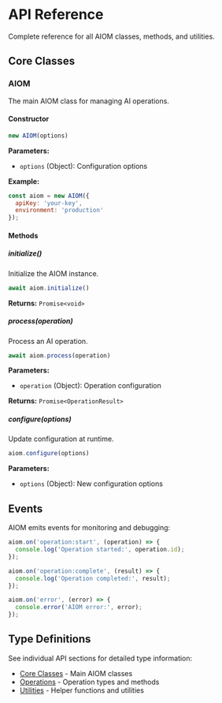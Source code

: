 # API Reference

Complete reference for all AIOM classes, methods, and utilities.

## Core Classes

### AIOM

The main AIOM class for managing AI operations.

#### Constructor

```javascript
new AIOM(options)
```

**Parameters:**
- `options` (Object): Configuration options

**Example:**
```javascript
const aiom = new AIOM({
  apiKey: 'your-key',
  environment: 'production'
});
```

#### Methods

##### initialize()

Initialize the AIOM instance.

```javascript
await aiom.initialize()
```

**Returns:** `Promise<void>`

##### process(operation)

Process an AI operation.

```javascript
await aiom.process(operation)
```

**Parameters:**
- `operation` (Object): Operation configuration

**Returns:** `Promise<OperationResult>`

##### configure(options)

Update configuration at runtime.

```javascript
aiom.configure(options)
```

**Parameters:**
- `options` (Object): New configuration options

## Events

AIOM emits events for monitoring and debugging:

```javascript
aiom.on('operation:start', (operation) => {
  console.log('Operation started:', operation.id);
});

aiom.on('operation:complete', (result) => {
  console.log('Operation completed:', result);
});

aiom.on('error', (error) => {
  console.error('AIOM error:', error);
});
```

## Type Definitions

See individual API sections for detailed type information:

- [Core Classes](core.md) - Main AIOM classes
- [Operations](operations.md) - Operation types and methods
- [Utilities](utils.md) - Helper functions and utilities
